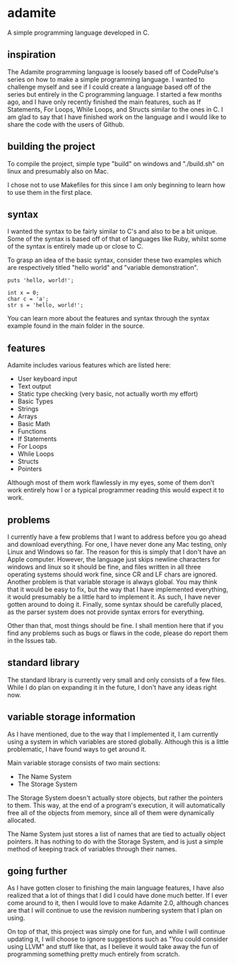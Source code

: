 # adamite
A simple programming language developed in C.

## inspiration

The Adamite programming language is loosely based off of CodePulse's series on how to make a simple programming language. I wanted to challenge myself and see if I could create a language based off of the series but entirely in the C programming language. I started a few months ago, and I have only recently finished the main features, such as If Statements, For Loops, While Loops, and Structs similar to the ones in C. I am glad to say that I have finished work on the language and I would like to share the code with the users of Github.

## building the project

To compile the project, simple type "build" on windows and "./build.sh" on linux and presumably also on Mac.

I chose not to use Makefiles for this since I am only beginning to learn how to use them in the first place.

## syntax

I wanted the syntax to be fairly similar to C's and also to be a bit unique. Some of the syntax is based off of that of languages like Ruby, whilst some of the syntax is entirely made up or close to C.

To grasp an idea of the basic syntax, consider these two examples which are respectively titled "hello world" and "variable demonstration".

```
puts 'hello, world!';
```

```
int x = 0;
char c = 'a';
str s = 'hello, world!';
```

You can learn more about the features and syntax through the syntax example found in the main folder in the source.

## features

Adamite includes various features which are listed here:

- User keyboard input
- Text output
- Static type checking (very basic, not actually worth my effort)
- Basic Types
- Strings
- Arrays
- Basic Math
- Functions
- If Statements
- For Loops
- While Loops
- Structs
- Pointers

Although most of them work flawlessly in my eyes, some of them don't work entirely how I or a typical programmer reading this would expect it to work.

## problems

I currently have a few problems that I want to address before you go ahead and download everything. For one, I have never done any Mac testing, only Linux and Windows so far. The reason for this is simply that I don't have an Apple computer. However, the language just skips newline characters for windows and linux so it should be fine, and files written in all three operating systems should work fine, since CR and LF chars are ignored. Another problem is that variable storage is always global. You may think that it would be easy to fix, but the way that I have implemented everything, it would presumably be a little hard to implement it. As such, I have never gotten around to doing it. Finally, some syntax should be carefully placed, as the parser system does not provide syntax errors for everything.

Other than that, most things should be fine. I shall mention here that if you find any problems such as bugs or flaws in the code, please do report them in the Issues tab.

## standard library

The standard library is currently very small and only consists of a few files. While I do plan on expanding it in the future, I don't have any ideas right now.

## variable storage information

As I have mentioned, due to the way that I implemented it, I am currently using a system in which variables are stored globally. Although this is a little problematic, I have found ways to get around it.

Main variable storage consists of two main sections:
- The Name System
- The Storage System

The Storage System doesn't actually store objects, but rather the pointers to them. This way, at the end of a program's execution, it will automatically free all of the objects from memory, since all of them were dynamically allocated.

The Name System just stores a list of names that are tied to actually object pointers. It has nothing to do with the Storage System, and is just a simple method of keeping track of variables through their names.

## going further

As I have gotten closer to finishing the main language features, I have also realized that a lot of things that I did I could have done much better. If I ever come around to it, then I would love to make Adamite 2.0, although chances are that I will continue to use the revision numbering system that I plan on using.

On top of that, this project was simply one for fun, and while I will continue updating it, I will choose to ignore suggestions such as "You could consider using LLVM" and stuff like that, as I believe it would take away the fun of programming something pretty much entirely from scratch.